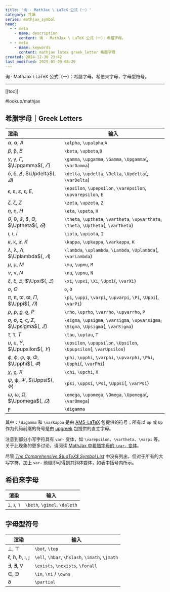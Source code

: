 ```yaml
---
title: '询 · MathJax \ LaTeX 公式（一）'
category: 共讀
series: mathjax_symbol
head:
  - - meta
    - name: description
      content: 询 · MathJax \ LaTeX 公式（一）：希腊字母。
  - - meta
    - name: keywords
      content: mathjax latex greek_letter 希腊字母
created: 2024-12-30 23:42
last_modified: 2025-01-09 08:29
---
```


询 · MathJax \ LaTeX 公式（一）：希腊字母，希伯来字母，字母型符号。

---

[[toc]]

#lookup/mathjax

## 希腊字母｜Greek Letters

| 渲染                                                                                  | 输入                                                                                  |
| :------------------------------------------------------------------------------------ | ------------------------------------------------------------------------------------- |
| $\alpha$, $\upalpha$, $A$                                                             | `\alpha`, `\upalpha`,`A`                                                              |
| $\beta$, $\upbeta$, $B$                                                               | `\beta`, `\upbeta`,`B`                                                                |
| $\gamma$, $\upgamma$, $\Gamma$, $\Upgamma$(, $\varGamma$)                             | `\gamma`, `\upgamma`, `\Gamma`, `\Upgamma`(, `\varGamma`)                             |
| $\delta$, $\updelta$, $\Delta$, $\Updelta$(, $\varDelta$)                             | `\delta`, `\updelta`, `\Delta`, `\Updelta`(, `\varDelta`)                             |
| $\epsilon$, $\upepsilon$, $\varepsilon$, $\upvarepsilon$, $E$,                        | `\epsilon`, `\upepsilon`, `\varepsilon`, `\upvarepsilon`, `E`                         |
| $\zeta$, $\upzeta$, $Z$                                                               | `\zeta`, `\upzeta`, `Z`                                                               |
| $\eta$, $\upeta$, $H$                                                                 | `\eta`, `\upeta`, `H`                                                                 |
| $\theta$, $\uptheta$, $\vartheta$, $\upvartheta$, $\Theta$, $\Uptheta$(, $\varTheta$) | `\theta`, `\uptheta`, `\vartheta`, `\upvartheta`, `\Theta`, `\Uptheta`(, `\varTheta`) |
| $\iota$, $\upiota$, $I$                                                               | `\iota`, `\upiota`, `I`                                                               |
| $\kappa$, $\upkappa$, $\varkappa$, $K$                                                | `\kappa`, `\upkappa`, `\varkappa`, `K`                                                |
| $\lambda$, $\uplambda$, $\Lambda$, $\Uplambda$(, $\varLambda$)                        | `\lambda`, `\uplambda`, `\Lambda`, `\Uplambda`(, `\varLambda`)                        |
| $\mu$, $\upmu$, $M$                                                                   | `\mu`, `\upmu`, `M`                                                                   |
| $\nu$, $\upnu$, $N$                                                                   | `\nu`, `\upnu`, `N`                                                                   |
| $\xi$, $\upxi$, $\Xi$, $\Upxi$(, $\varXi$)                                            | `\xi`, `\upxi`, `\Xi`, `\Upxi`(, `\varXi`)                                            |
| $o$, $O$                                                                              | `o`, `O`                                                                              |
| $\pi$, $\uppi$, $\varpi$, $\upvarpi$, $\Pi$, $\Uppi$(, $\varPi$)                      | `\pi`, `\uppi`, `\varpi`, `\upvarpi`, `\Pi`, `\Uppi`(, `\varPi`)                      |
| $\rho$, $\uprho$, $\varrho$, $\upvarrho$, $P$                                         | `\rho`, `\uprho`, `\varrho`, `\upvarrho`, `P`                                         |
| $\sigma$, $\upsigma$, $\varsigma$, $\upvarsigma$, $\Sigma$, $\Upsigma$(, $\varSigma$) | `\sigma`, `\upsigma`, `\varsigma`, `\upvarsigma`, `\Sigma`, `\Upsigma`(, `\varSigma`) |
| $\tau$, $\uptau$, $T$                                                                 | `\tau`, `\uptau`, `T`                                                                 |
| $\upsilon$, $\upupsilon$, $\Upsilon$, $\Upupsilon$(, $\varUpsilon$)                   | `\upsilon`, `\upupsilon`, `\Upsilon`, `\Upupsilon`(, `\varUpsilon`)                   |
| $\phi$, $\upphi$, $\varphi$, $\upvarphi$, $\Phi$, $\Upphi$(, $\varPhi$)               | `\phi`, `\upphi`, `\varphi`, `\upvarphi`, `\Phi`, `\Upphi`(, `\varPhi`)               |
| $\chi$, $\upchi$, $X$                                                                 | `\chi`, `\upchi`, `X`                                                                 |
| $\psi$, $\uppsi$, $\Psi$, $\Uppsi$(, $\varPsi$)                                       | `\psi`, `\uppsi`, `\Psi`, `\Uppsi`(, `\varPsi`)                                       |
| $\omega$, $\upomega$, $\Omega$, $\Upomega$(, $\varOmega$)                             | `\omega`, `\upomega`, `\Omega`, `\Upomega`(, `\varOmega`)                             |
| $\digamma$                                                                            | `\digamma`                                                                            |

其中：`\digamma` 和 `\varkappa` 是由 [AMS-LaTeX](https://www.ams.org/arc/resources/amslatex-about.html) 包提供的符号；所有以 `up` 或 `Up` 作为代码前缀的符号是由 [upgreek](https://docs.mathjax.org/en/latest/input/tex/extensions/upgreek.html) 包提供的直立字母。

注意到部分小写字符具有 `var-` 变体，如 `\varepsilon`、`\vartheta`、`\varpi` 等。关于此现象的更多讨论，请阅读 [MathJax 中希腊字母的 `\var-` 变体](mathjax_greek_var.md)。

尽管 [_The Comprehensive $\LaTeX$ Symbol List_](https://sg.mirrors.cicku.me/ctan/info/symbols/comprehensive/symbols-a4.pdf) 中没有列出，但对于所有的大写字符，加上 `var-` 前缀即可得到其斜体变体，如表中括号内所示。

## 希伯来字母

| 渲染                         | 输入                         |
| ---------------------------- | ---------------------------- |
| $\beth$, $\gimel$, $\daleth$ | `\beth`, `\gimel`, `\daleth` |

## 字母型符号

| 渲染                                           | 输入                                           |
| ---------------------------------------------- | ---------------------------------------------- |
| $\bot$, $\top$                                 | `\bot`, `\top`                                 |
| $\ell$, $\hbar$, $\hslash$, $\imath$, $\jmath$ | `\ell`, `\hbar`, `\hslash`, `\imath`, `\jmath` |
| $\exists$, $\nexists$, $\forall$               | `\exists`, `\nexists`, `\forall`               |
| $\in$, $\ni$                                   | `\in`, `\ni` / `\owns`                         |
| $\partial$                                     | `\partial`                                     |
